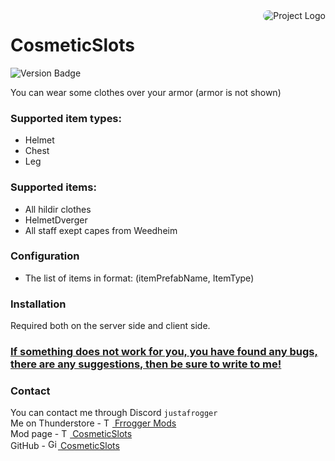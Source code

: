 <img src="https://gcdn.thunderstore.io/live/repository/icons/Frogger-CosmeticSlots-1.5.0.png.128x128_q95.png" align="right" alt="Project Logo" style="border-radius: 10px;">

# CosmeticSlots<br>

![Version Badge](https://img.shields.io/badge/version-0.0.0-green.svg)

You can wear some clothes over your armor (armor is not shown) <br>

### Supported item types:

- Helmet
- Chest
- Leg

### Supported items:

- All hildir clothes
- HelmetDverger
- All staff exept capes from Weedheim

### Configuration
- The list of items in format: (itemPrefabName, ItemType)

### Installation
Required both on the server side and client side.

### <ins>If something does not work for you, you have found any bugs, there are any suggestions, then be sure to write to me!</ins>

### Contact

You can contact me through Discord `justafrogger`<br>
Me on Thunderstore - <a href="https://valheim.thunderstore.io/package/Frogger/">
<img alt="Thunderstore Logo" src="https://gcdn.thunderstore.io/live/community/valheim/PNG_color_logo_only_1_transparent.png" width="14"/>
Frrogger Mods</a><br>
Mod page - <a href="https://valheim.thunderstore.io/package/Frogger/CosmeticSlots/">
<img alt="Thunderstore Logo" src="https://gcdn.thunderstore.io/live/community/valheim/PNG_color_logo_only_1_transparent.png" width="14"/>
CosmeticSlots</a><br>
GitHub - <a href="https://github.com/FroggerHH/CosmeticSlots">
<img alt="GitHub Logo" src="https://github.githubassets.com/assets/pinned-octocat-093da3e6fa40.svg" width="16"/>
CosmeticSlots</a><br>
